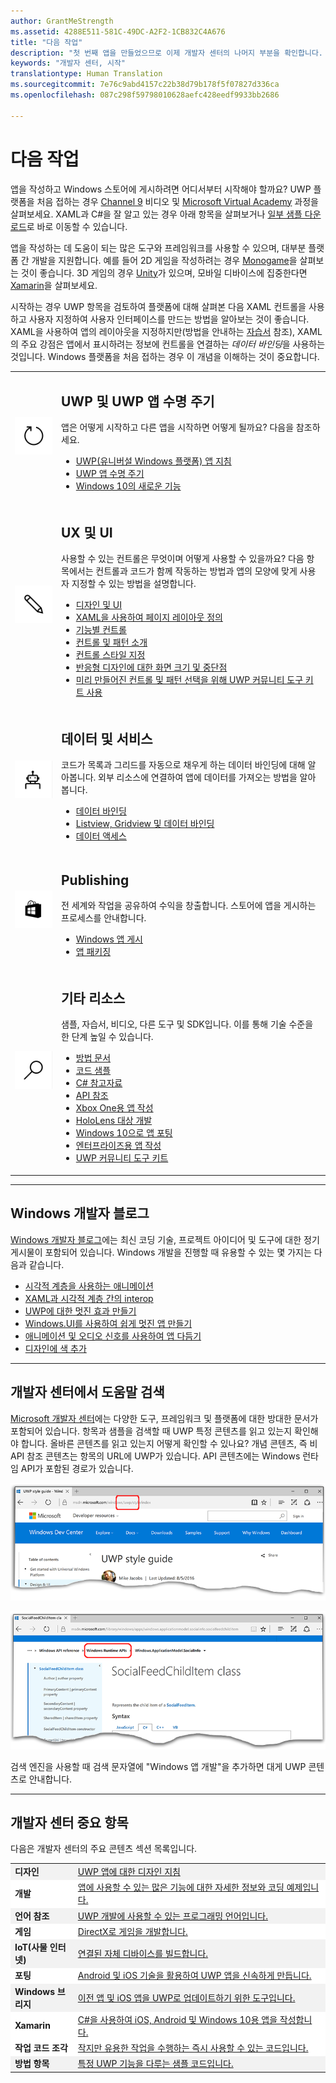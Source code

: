 ```yaml
---
author: GrantMeStrength
ms.assetid: 4288E511-581C-49DC-A2F2-1CB832C4A676
title: "다음 작업"
description: "첫 번째 앱을 만들었으므로 이제 개발자 센터의 나머지 부분을 확인합니다. 여기서는 개발자 센터에 포함된 여러 섹션을 소개합니다.&quot;"
keywords: "개발자 센터, 시작"
translationtype: Human Translation
ms.sourcegitcommit: 7e76c9abd4157c22b38d79b178f5f07827d336ca
ms.openlocfilehash: 087c298f59798010628aefc428eedf9933bb2686

---
```


<link rel="stylesheet" href="https://az835927.vo.msecnd.net/sites/uwp/Resources/css/custom.css">

# <a name="whats-next"></a>다음 작업

앱을 작성하고 Windows 스토어에 게시하려면 어디서부터 시작해야 할까요? UWP 플랫폼을 처음 접하는 경우 <a href="https://channel9.msdn.com/">Channel 9</a> 비디오 및 <a href="https://www.microsoftvirtualacademy.com">Microsoft Virtual Academy</a> 과정을 살펴보세요. XAML과 C#을 잘 알고 있는 경우 아래 항목을 살펴보거나 [일부 샘플 다운로드](https://msdn.microsoft.com/windows/uwp/get-started/get-uwp-app-samples)로 바로 이동할 수 있습니다.

앱을 작성하는 데 도움이 되는 많은 도구와 프레임워크를 사용할 수 있으며, 대부분 플랫폼 간 개발을 지원합니다. 예를 들어 2D 게임을 작성하려는 경우 <a href="http://www.monogame.net">Monogame</a>을 살펴보는 것이 좋습니다. 3D 게임의 경우 <a href="http://www.unity3d.com">Unity</a>가 있으며, 모바일 디바이스에 집중한다면 <a href="http://www.xamarin.com">Xamarin</a>을 살펴보세요.

시작하는 경우 UWP 항목을 검토하여 플랫폼에 대해 살펴본 다음 XAML 컨트롤을 사용하고 사용자 지정하여 사용자 인터페이스를 만드는 방법을 알아보는 것이 좋습니다. XAML을 사용하여 앱의 레이아웃을 지정하지만(방법을 안내하는 [자습서](../layout/grid-tutorial.md) 참조), XAML의 주요 강점은 앱에서 표시하려는 정보에 컨트롤을 연결하는 *데이터 바인딩*을 사용하는 것입니다. Windows 플랫폼을 처음 접하는 경우 이 개념을 이해하는 것이 중요합니다. 
<table class="wdg-noborder">
<tr>
 <td width=60><img src="images/icon3.png" width=64></td>
    <td><h2>UWP 및 UWP 앱 수명 주기</h2><p>앱은 어떻게 시작하고 다른 앱을 시작하면 어떻게 될까요? 다음을 참조하세요.</p> <ul>
    <li><a href="https://msdn.microsoft.com/windows/uwp/get-started/universal-application-platform-guide">UWP(유니버설 Windows 플랫폼) 앱 지침</a></li>
    <li><a href="https://msdn.microsoft.com/windows/uwp/launch-resume/app-lifecycle">UWP 앱 수명 주기</a></li>
    <li><a href="https://developer.microsoft.com/windows/windows-10-for-developers">Windows 10의 새로운 기능</a></ul></td>  
</tr>
<tr>
 <td width=60><img src="images/icon7.png" width=64></td>
    <td><h2>UX 및 UI</h2><p>사용할 수 있는 컨트롤은 무엇이며 어떻게 사용할 수 있을까요? 다음 항목에서는 컨트롤과 코드가 함께 작동하는 방법과 앱의 모양에 맞게 사용자 지정할 수 있는 방법을 설명합니다.</p> <ul>
    <li><a href="https://developer.microsoft.com/windows/design">디자인 및 UI</a></li>
    <li><a href="https://msdn.microsoft.com/windows/uwp/layout/layouts-with-xaml">XAML을 사용하여 페이지 레이아웃 정의</a></li>
    <li><a href="https://msdn.microsoft.com/windows/uwp/controls-and-patterns/controls-by-function">기능별 컨트롤</a></li>
      <li><a href="https://msdn.microsoft.com/windows/uwp/controls-and-patterns/controls-and-events-intro">컨트롤 및 패턴 소개</a></li>
     <li><a href="https://msdn.microsoft.com/windows/uwp/controls-and-patterns/styling-controls">컨트롤 스타일 지정</a></li>
      <li><a href="https://msdn.microsoft.com/windows/uwp/layout/screen-sizes-and-breakpoints-for-responsive-design">반응형 디자인에 대한 화면 크기 및 중단점</a></li>
      <li><a href="https://developer.microsoft.com/windows/projects/campaigns/welcome-toolbox">미리 만들어진 컨트롤 및 패턴 선택을 위해 UWP 커뮤니티 도구 키트 사용</a></li>
    </ul></td>  
</tr>
<tr>
 <td width=60><img src="images/icon6.png" width=64></td>
    <td><h2>데이터 및 서비스</h2><p>코드가 목록과 그리드를 자동으로 채우게 하는 데이터 바인딩에 대해 알아봅니다. 외부 리소스에 연결하여 앱에 데이터를 가져오는 방법을 알아봅니다.</p> <ul>
    <li><a href="https://msdn.microsoft.com/windows/uwp/data-binding/index">데이터 바인딩</a></li>
    <li><a href="https://msdn.microsoft.com/windows/uwp/controls-and-patterns/listview-and-gridview">Listview, Gridview 및 데이터 바인딩</a></li>
     <li><a href="https://msdn.microsoft.com/windows/uwp/data-access/index">데이터 액세스</a></li>
    </ul></td>  
</tr>
<tr>
 <td width=60><img src="images/icon4.png" width=64></td>
    <td><h2>Publishing</h2><p>전 세계와 작업을 공유하여 수익을 창출합니다. 스토어에 앱을 게시하는 프로세스를 안내합니다.</p> <ul>
    <li><a href="https://msdn.microsoft.com/windows/uwp/publish/index">Windows 앱 게시</a></li>
    <li><a href="https://msdn.microsoft.com/windows/uwp/packaging/index">앱 패키징</a></li>
    </ul></td>  
</tr>
<tr>
 <td width=60><img src="images/icon2.png" width=64></td>
    <td><h2>기타 리소스</h2><p>샘플, 자습서, 비디오, 다른 도구 및 SDK입니다. 이를 통해 기술 수준을 한 단계 높일 수 있습니다.</p>
    <ul>
    <li><a href="https://developer.microsoft.com/windows/develop">방법 문서</a></li>
    <li><a href="https://developer.microsoft.com/windows/samples">코드 샘플</a></li>
    <li><a href="https://msdn.microsoft.com/library/618ayhy6(VS.110).aspx">C# 참고자료</a></li>
    <li><a href="https://msdn.microsoft.com/library/windows/apps/bg124285.aspx">API 참조</a></li>
     <li><a href="https://msdn.microsoft.com/windows/uwp/xbox-apps/index">Xbox One용 앱 작성</a></li>
     <li><a href="https://www.microsoft.com/microsoft-hololens/developers">HoloLens 대상 개발</a></li>
     <li><a href="https://msdn.microsoft.com/windows/uwp/porting/index">Windows 10으로 앱 포팅</a></li>
      <li><a href="https://msdn.microsoft.com/windows/uwp/enterprise/index">엔터프라이즈용 앱 작성</a></li>
      <li><a href="https://blogs.windows.com/buildingapps/2016/08/17/introducing-the-uwp-community-toolkit/#D1IfVxCZMQGZqlc7.97">UWP 커뮤니티 도구 키트</a></li>
    </ul>
    </td>  
</tr>
</table>

<hr>

## <a name="windows-developer-blog"></a>Windows 개발자 블로그

[Windows 개발자 블로그](https://blogs.windows.com/buildingapps)에는 최신 코딩 기술, 프로젝트 아이디어 및 도구에 대한 정기 게시물이 포함되어 있습니다. Windows 개발을 진행할 때 유용할 수 있는 몇 가지는 다음과 같습니다.

* [시각적 계층을 사용하는 애니메이션](https://blogs.windows.com/buildingapps/2016/09/16/animations-with-the-visual-layer/#JM2XkQcL7MRSXe3X.97)
* [XAML과 시각적 계층 간의 interop](https://blogs.windows.com/buildingapps/2016/08/26/interop-between-xaml-and-the-visual-layer/#ue6O7MWpqrVFE81K.97)
* [UWP에 대한 멋진 효과 만들기](https://blogs.windows.com/buildingapps/2016/09/12/creating-beautiful-effects-for-uwp/#85jsfw6PFXX825rR.97)
* [Windows.UI를 사용하여 쉽게 멋진 앱 만들기](https://blogs.windows.com/buildingapps/2016/08/23/beautiful-apps-made-possible-and-easy-with-windows-ui/#GBREkRSBwsRvi2uL.97)
* [애니메이션 및 오디오 신호를 사용하여 앱 다듬기](https://blogs.windows.com/buildingapps/2016/08/09/polishing-your-app-with-animations-and-audio-cues/#hziKxt2xPwUE1oqU.97) 
* [디자인에 색 추가](https://blogs.windows.com/buildingapps/2016/07/28/adding-color-to-your-design/#HcPqMlfPsuKETOIo.97)

<hr>

## <a name="finding-help-in-the-dev-center"></a>개발자 센터에서 도움말 검색

[Microsoft 개발자 센터](http://devcenter.microsoft.com)에는 다양한 도구, 프레임워크 및 플랫폼에 대한 방대한 문서가 포함되어 있습니다. 항목과 샘플을 검색할 때 UWP 특정 콘텐츠를 읽고 있는지 확인해야 합니다. 올바른 콘텐츠를 읽고 있는지 어떻게 확인할 수 있나요?
개념 콘텐츠, 즉 비API 참조 콘텐츠는 항목의 URL에 UWP가 있습니다. API 콘텐츠에는 Windows 런타임 API가 포함된 경로가 있습니다. 

![예제 UWP 개념 항목](images/devcenter-topic2.png)

![예제 UWP 참조 항목](images/devcenter-topic1.png)

검색 엔진을 사용할 때 검색 문자열에 "Windows 앱 개발"을 추가하면 대게 UWP 콘텐츠로 안내합니다.


<hr>


## <a name="important-dev-center-topics"></a>개발자 센터 중요 항목

다음은 개발자 센터의 주요 콘텐츠 섹션 목록입니다. 


<table style="width:100%">
<colgroup>
<col width="20%" />
<col width="80%" />
</colgroup>


<tbody>

<tr class="even" style="background-color: #f2f2f2">
<td align="left"><strong>디자인</strong></td>
<td align="left"><a href="http://go.microsoft.com/fwlink/p/?LinkId=533896">UWP 앱에 대한 디자인 지침</a></td>
</tr>


<tr class="odd" style="background-color: #ffffff">
<td align="left"><strong>개발</strong></td>
<td align="left"><a href="http://go.microsoft.com/fwlink/p/?LinkId=529575">앱에 사용할 수 있는 많은 기능에 대한 자세한 정보와 코딩 예제입니다.</a></td>
</tr>
<tr class="even" style="background-color: #f2f2f2">
<td align="left"><strong>언어 참조</strong></td>
<td align="left"><a href="https://msdn.microsoft.com/library/windows/apps/bg124285.aspx">UWP 개발에 사용할 수 있는 프로그래밍 언어입니다.</a></td>
</tr>
<tr class="odd" style="background-color: #ffffff">
<td align="left"><strong>게임</strong></td>
<td align="left"><a href="http://go.microsoft.com/fwlink/p/?LinkId=534184">DirectX로 게임을 개발합니다.</a></td>
</tr>
<tr class="even" style="background-color: #f2f2f2">
<td align="left"><strong>IoT(사물 인터넷)</strong></td>
<td align="left"><a href="http://go.microsoft.com/fwlink/p/?LinkId=534186">연결된 자체 디바이스를 빌드합니다.</a></td>
</tr>
<tr class="odd" style="background-color: #ffffff">
<td align="left"><strong>포팅</strong></td>
<td align="left"><a href="https://msdn.microsoft.com/library/windows/apps/Mt238321">Android 및 iOS 기술을 활용하여 UWP 앱을 신속하게 만듭니다.</a></td>
</tr>
<tr class="odd" style="background-color: #f2f2f2">
<td align="left"><strong>Windows 브리지</strong></td>
<td align="left"><a href="https://developer.microsoft.com/windows/bridges">이전 앱 및 iOS 앱을 UWP로 업데이트하기 위한 도구입니다.</a></td>
</tr>
<tr class="odd" style="background-color: #ffffff">
<td align="left"><strong>Xamarin</strong></td>
<td align="left"><a href="https://www.xamarin.com">C#을 사용하여 iOS, Android 및 Windows 10용 앱을 작성합니다.</a></td>
</tr>
<tr class="odd" style="background-color: #ffffff">
<td align="left"><strong>작업 코드 조각</strong></td>
<td align="left"><a href="https://github.com/Microsoft/Windows-task-snippets">작지만 유용한 작업을 수행하는 즉시 사용할 수 있는 코드입니다.</a></td>
</tr>
<tr class="odd" style="background-color: #f2f2f2">
<td align="left"><strong>방법 항목</strong></td>
<td align="left"><a href="https://developer.microsoft.com/windows/develop">특정 UWP 기능을 다루는 샘플 코드입니다.</a></td>
</tr>
</table>









<!--HONumber=Dec16_HO1-->


